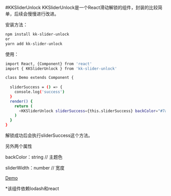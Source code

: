 #KKSliderUnlock
KKSliderUnlock是一个React滑动解锁的组件，封装的比较简单，后续会慢慢进行改进。


安装方法：
```sh
npm install kk-slider-unlock
or
yarn add kk-slider-unlock
```

使用：
```sh
import React, {Component} from 'react'
import { KKSliderUnlock } from 'kk-slider-unlock'

class Demo extends Component {
  
  sliderSuccess = () => {
    console.log('success')
  }
  render() {
    return (
      <KKSliderUnlock sliderSuccess={this.sliderSuccess} backColor="#7ac23d" sliderWidth={300} />
    )
  }
}
```

解锁成功后会执行sliderSuccess这个方法。

另外两个属性

backColor：string     //  主题色

sliderWidth：number   //  宽度



[Demo](https://www.asni.cn/demo/demo11)

*该组件依赖lodash和react
